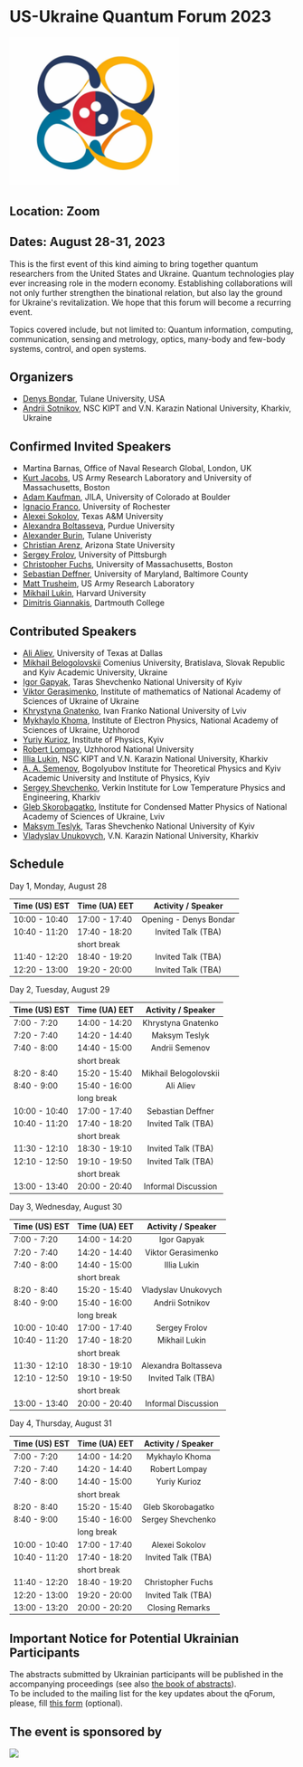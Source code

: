 # US-Ukraine Quantum Forum 2023

<img src="./logo.png" width="300">


## Location: Zoom
## Dates: August 28-31, 2023

This is the first event of this kind aiming to bring together quantum researchers from the United States and Ukraine. Quantum technologies play ever increasing role in the modern economy. Establishing collaborations will not only further strengthen the binational relation, but also lay the ground for Ukraine's revitalization. We hope that this forum will become a recurring event.

Topics covered include, but not limited to: Quantum information, computing, communication, sensing and metrology, optics, many-body and few-body systems, control, and open systems.

## Organizers

* [Denys Bondar](https://sse.tulane.edu/pep/faculty/bondar), Tulane University, USA
* [Andrii Sotnikov](https://sites.google.com/site/agsotnikov/), NSC KIPT and V.N. Karazin National University, Kharkiv, Ukraine

## Confirmed Invited Speakers

* Martina Barnas, Office of Naval Research Global, London, UK
* [Kurt Jacobs](http://www.quantum.umb.edu/Jacobs/), US Army Research Laboratory and University of Massachusetts, Boston
* [Adam Kaufman](https://jila.colorado.edu/kaufman), JILA, University of Colorado at Boulder
* [Ignacio Franco](https://www.sas.rochester.edu/chm/people/faculty/franco-ignacio/index.html), University of Rochester
* [Alexei Sokolov](https://physics.tamu.edu/directory/sokol/), Texas A&M University
* [Alexandra Boltasseva](https://engineering.purdue.edu/~aeb/), Purdue University
* [Alexander Burin](https://sse.tulane.edu/chem/faculty/burin), Tulane Univeristy
* [Christian Arenz](https://search.asu.edu/profile/4016702), Arizona State University
* [Sergey Frolov](https://www.physicsandastronomy.pitt.edu/people/sergey-frolov), University of Pittsburgh
* [Christopher Fuchs](http://www.physics.umb.edu/Research/QBism/chris.html), University of Massachusetts, Boston
* [Sebastian Deffner](https://physics.umbc.edu/people/faculty/deffner/), University of Maryland, Baltimore County
* [Matt Trusheim](https://scholar.google.com/citations?user=RUJ8W9wAAAAJ&hl=en), US Army Research Laboratory
* [Mikhail Lukin](https://www.physics.harvard.edu/people/facpages/lukin), Harvard University
* [Dimitris Giannakis](https://giannakis.host.dartmouth.edu/), Dartmouth College

## Contributed Speakers
* [Ali Aliev](https://scholar.google.com.ua/citations?user=K8Uh20MAAAAJ&hl=en&oi=ao), University of Texas at Dallas
* [Mikhail Belogolovskii](https://scholar.google.com/citations?hl=en&user=jKromjQAAAAJ&view_op=list_works&sortby=pubdate) Comenius University, Bratislava, Slovak Republic and Kyiv Academic University, Ukraine
* [Igor Gapyak](https://scholar.google.com/citations?user=YPD5LR8AAAAJ&hl=en&oi=ao), Taras Shevchenko National University of Kyiv
* [Viktor Gerasimenko](https://scholar.google.com/citations?user=BkJhoJ8AAAAJ&hl=en&oi=sra), Institute of mathematics of National Academy of Sciences of Ukraine of Ukraine
* [Khrystyna Gnatenko](https://scholar.google.com/citations?hl=en&user=2W2w7pEAAAAJ), Ivan Franko National University of Lviv
* [Mykhaylo Khoma](https://scholar.google.com/citations?user=brdZXv4AAAAJ&hl=en&oi=ao), Institute of Electron Physics, National Academy of Sciences of Ukraine, Uzhhorod
* [Yuriy Kurioz](https://scholar.google.com/citations?user=athGK8gAAAAJ&hl=en&oi=sra), Institute of Physics, Kyiv
* [Robert Lompay](https://scholar.google.com/citations?user=7OPnn9EAAAAJ&hl=en&oi=ao), Uzhhorod National University
* [Illia Lukin](https://scholar.google.com/citations?user=xHhKp7gAAAAJ&hl=en&oi=sra), NSC KIPT and V.N. Karazin National University, Kharkiv
* [A. A. Semenov](https://scholar.google.com.ua/citations?user=aUco_KwAAAAJ&hl=en), Bogolyubov Institute for Theoretical Physics and Kyiv Academic University and Institute of Physics, Kyiv
* [Sergey Shevchenko](https://scholar.google.com.ua/citations?user=TfSG1KoAAAAJ&hl=en&oi=ao), Verkin Institute for Low Temperature Physics and Engineering, Kharkiv
* [Gleb Skorobagatko](https://scholar.google.com/citations?user=H6aPF8EAAAAJ&hl=en&oi=ao), Institute for Condensed Matter Physics of National Academy of Sciences of Ukraine, Lviv
* [Maksym Teslyk](https://scholar.google.com.ua/citations?user=BjcJn_IAAAAJ&hl=en&oi=ao), Taras Shevchenko National University of Kyiv
* [Vladyslav Unukovych](https://scholar.google.com/citations?user=tcJbX6cAAAAJ&hl=en&oi=ao), V.N. Karazin National University, Kharkiv

## Schedule
Day 1, Monday, August 28

| Time (US) EST  | Time (UA) EET  | Activity / Speaker      |
| -------------- | -------------- | :----------------------:|
| 10:00 - 10:40  | 17:00 - 17:40  | Opening - Denys Bondar  |
| 10:40 - 11:20  | 17:40 - 18:20  | Invited Talk (TBA)      |
|  |  short break | |
| 11:40 - 12:20  | 18:40 - 19:20  | Invited Talk (TBA)      |
| 12:20 - 13:00  | 19:20 - 20:00  | Invited Talk (TBA)      |

Day 2, Tuesday, August 29

| Time (US) EST  | Time (UA) EET  | Activity / Speaker      |
| -------------- | -------------- | :----------------------:|
|  7:00 -  7:20  | 14:00 - 14:20  | Khrystyna Gnatenko  |
|  7:20 -  7:40  | 14:20 - 14:40  | Maksym Teslyk   |
|  7:40 -  8:00  | 14:40 - 15:00  | Andrii Semenov  |
|  |  short break | |
|  8:20 -  8:40  | 15:20 - 15:40  | Mikhail Belogolovskii   |
|  8:40 -  9:00  | 15:40 - 16:00  | Ali Aliev    |
|   |  long break | |
| 10:00 - 10:40  | 17:00 - 17:40  | Sebastian Deffner       |
| 10:40 - 11:20  | 17:40 - 18:20  | Invited Talk (TBA)      |
|  |  short break | |
| 11:30 - 12:10  | 18:30 - 19:10  | Invited Talk (TBA)      |
| 12:10 - 12:50  | 19:10 - 19:50  | Invited Talk (TBA)      |
|  |  short break | |
| 13:00 - 13:40  | 20:00 - 20:40  | Informal Discussion     |

Day 3, Wednesday, August 30

| Time (US) EST  | Time (UA) EET  | Activity / Speaker      |
| -------------- | -------------- | :----------------------:|
| 7:00 - 7:20  | 14:00 - 14:20  | Igor Gapyak |
| 7:20 - 7:40  | 14:20 - 14:40  | Viktor Gerasimenko    |
| 7:40 - 8:00  | 14:40 - 15:00  | Illia Lukin |
|  |  short break | |
| 8:20 - 8:40  | 15:20 - 15:40  | Vladyslav Unukovych    |
| 8:40 - 9:00  | 15:40 - 16:00  | Andrii Sotnikov    |
|   |  long break | |
| 10:00 - 10:40  | 17:00 - 17:40  | Sergey Frolov           |
| 10:40 - 11:20  | 17:40 - 18:20  | Mikhail Lukin           |
|  |  short break | |
| 11:30 - 12:10  | 18:30 - 19:10  | Alexandra Boltasseva      |
| 12:10 - 12:50  | 19:10 - 19:50  | Invited Talk (TBA)      |
|  |  short break | |
| 13:00 - 13:40  | 20:00 - 20:40  | Informal Discussion     |

Day 4, Thursday, August 31

| Time (US) EST  | Time (UA) EET  | Activity / Speaker      |
| -------------- | -------------- | :----------------------:|
| 7:00 - 7:20  | 14:00 - 14:20  | Mykhaylo Khoma    |
| 7:20 - 7:40  | 14:20 - 14:40  | Robert Lompay    |
| 7:40 - 8:00  | 14:40 - 15:00  | Yuriy Kurioz    |
|  |  short break | |
| 8:20 - 8:40  | 15:20 - 15:40  | Gleb Skorobagatko    |
| 8:40 - 9:00  | 15:40 - 16:00  | Sergey Shevchenko    |
|   |  long break | |
| 10:00 - 10:40  | 17:00 - 17:40  | Alexei Sokolov          |
| 10:40 - 11:20  | 17:40 - 18:20  | Invited Talk (TBA)      |
|  |  short break | |
| 11:40 - 12:20  | 18:40 - 19:20  | Christopher Fuchs      |
| 12:20 - 13:00  | 19:20 - 20:00  | Invited Talk (TBA)      |
| 13:00 - 13:20  | 20:00 - 20:20  | Closing Remarks         |

## Important Notice for Potential Ukrainian Participants 

<!-- To be selected for presentations, participants from Ukraine [must submit the extended abstract](https://cmt3.research.microsoft.com/User/Login?ReturnUrl=%2FUSUAqForum2023) using [this LaTeX template](./surname_name.tex) **before July 10, 2023**. -->
The abstracts submitted by Ukrainian participants will be published in the accompanying proceedings (see also [the book of abstracts](./Abstracts_USUAqForum_2023.pdf)).  
To be included to the mailing list for the key updates about the qForum, please, fill [this form](https://docs.google.com/forms/d/e/1FAIpQLSd4YCYAoZ8ZqiDg4kaEN6MXU5mSl40uhA3tXprs7A7aKjlatw/viewform?usp=sf_link) (optional).

## The event is sponsored by
<img src="https://sse.tulane.edu/sites/default/files/sse_lockup.png" width="400">
